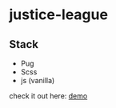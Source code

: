 # justice-league

## Stack
* Pug
* Scss
* js (vanilla)

check it out here: [demo](https://unleashed97.github.io/justice-league/dist/)

